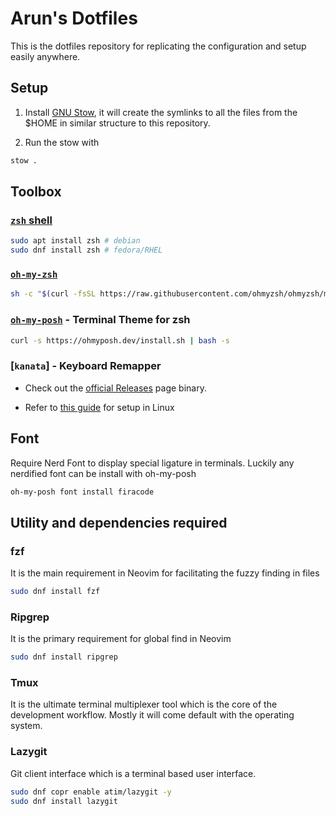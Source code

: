 # Arun's Dotfiles

This is the dotfiles repository for replicating the configuration and
setup easily anywhere.

## Setup

1. Install [GNU Stow](https://www.gnu.org/software/stow/), it will create the
symlinks to all the files from the $HOME in similar structure to this repository.

2. Run the stow with

```bash
stow .
```

## Toolbox

### [`zsh` shell](https://github.com/ohmyzsh/ohmyzsh/wiki/Installing-ZSH)

```bash
sudo apt install zsh # debian
sudo dnf install zsh # fedora/RHEL
```

### [`oh-my-zsh`](https://ohmyz.sh/)

```bash
sh -c "$(curl -fsSL https://raw.githubusercontent.com/ohmyzsh/ohmyzsh/master/tools/install.sh)"
```

### [`oh-my-posh`](https://ohmyposh.dev/) - Terminal Theme for zsh

```bash
curl -s https://ohmyposh.dev/install.sh | bash -s
```

### [`kanata`] - Keyboard Remapper

- Check out the [official Releases](https://github.com/jtroo/kanata/releases)
page binary.

- Refer to [this guide](https://github.com/jtroo/kanata/blob/main/docs/setup-linux.md)
for setup in Linux

## Font

Require Nerd Font to display special ligature in terminals. Luckily any nerdified font can be install with oh-my-posh

```bash
oh-my-posh font install firacode
```

## Utility and dependencies required

### fzf

It is the main requirement in Neovim for facilitating the fuzzy finding in files

```bash
sudo dnf install fzf
```

### Ripgrep

It is the primary requirement for global find in Neovim

```bash
sudo dnf install ripgrep
```

### Tmux

It is the ultimate terminal multiplexer tool which is the core of the development workflow. Mostly it will come default with the operating system.

### Lazygit

Git client interface which is a terminal based user interface.

```bash
sudo dnf copr enable atim/lazygit -y
sudo dnf install lazygit
```
